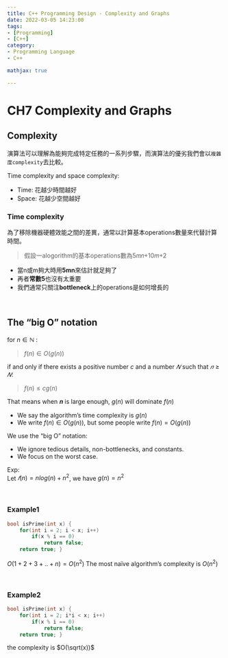 ```yaml
---
title: C++ Programming Design - Complexity and Graphs
date: 2022-03-05 14:23:00
tags:
- [Programming]
- [C++]
category:
- Programming Language
- C++

mathjax: true

---
```


# **CH7 Complexity and Graphs**
## **Complexity** 

演算法可以理解為能夠完成特定任務的一系列步驟，而演算法的優劣我們會以`複雜度complexity`去比較。

Time complexity and space complexity:
- Time: 花越少時間越好
- Space: 花越少空間越好

<!-- more -->

### **Time complexity**
為了移除機器硬體效能之間的差異，通常以計算基本operations數量來代替計算時間。
> 假設一alogorithm的基本operations數為5𝑚𝑛+10𝑚+2
- 當n或m夠大時用**5mn**來估計就足夠了
- 再者**常數5**也沒有太重要
- 我們通常只關注**bottleneck**上的operations是如何增長的

<br/>


## **The “big O” notation**
for $n ∈ ℕ$ :

> $f(n) ∈ O(g(n))$  

if and only if there exists a positive number $c$ and a number $𝑁$ such that $𝑛 ≥ 𝑁$:
> $f(n) ≤ cg(n)$

That means when 𝒏 is large enough, $g(n)$ will dominate $f(n)$
- We say the algorithm’s time complexity is $g(n)$
- We write $f(n) ∈ O(g(n))$, but some people write $f(n) = O(g(n))$

We use the “big O” notation:
- We ignore tedious details, non-bottlenecks, and constants.
- We focus on the worst case. 

Exp:   
Let $𝑓(n) = nlog(n) + n^2$, we have $g(n) = n^2$

<br/>

### **Example1**
```C++
bool isPrime(int x) {
    for(int i = 2; i < x; i++)
        if(x % i == 0)
            return false;
    return true; }
```

$O(1+2+3+..+n) = O(n^2)$
The most naïve algorithm’s complexity is $O(n^2)$

<br/>

### **Example2**
```C++
bool isPrime(int x) {
    for(int i = 2; i*i < x; i++)
        if(x % i == 0)
            return false;
    return true; }
```

the complexity is $O(\sqrt(x))$